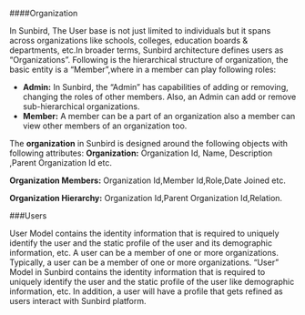 
####Organization

In Sunbird, The User base is not just limited to individuals but it spans across organizations like schools, colleges, education boards & departments, etc.In broader terms, Sunbird architecture defines users as “Organizations”. Following is the hierarchical structure of organization, the basic entity is a “Member”,where in a member can play following roles:

+ **Admin:** In Sunbird, the “Admin” has capabilities of adding or removing, changing the roles of other members. Also, an Admin can add or remove sub-hierarchical organizations.
+ **Member:** A member can be a part of an organization also a member can view other members of an organization too.

The **organization** in Sunbird is designed around the following objects with following attributes:
**Organization:** Organization Id, Name, Description ,Parent Organization Id etc.

**Organization Members:** Organization Id,Member Id,Role,Date Joined etc.

**Organization Hierarchy:** Organization Id,Parent Organization Id,Relation.

###Users

User Model contains the identity information that is required to uniquely identify the user and the static profile of the user and its demographic information, etc. A user can be a member of one or more organizations.
Typically, a user can be a member of one or more organizations. “User” Model in Sunbird contains the identity information that is required to uniquely identify the user and the static profile of the user like demographic information, etc. In addition, a user will have a profile that gets refined as users interact with Sunbird platform.
